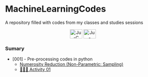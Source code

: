 # MachineLearningCodes
A repository filled with codes from my classes and studies sessions

<div align="center">
<img align="center" alt="Ju-C" height="30" width="40" src="https://cdn.jsdelivr.net/gh/devicons/devicon/icons/python/python-original.svg">
<img align="center" alt="Ju-Java" height="30" width="40" src="https://cdn.jsdelivr.net/gh/devicons/devicon/icons/pandas/pandas-original.svg">

</div>

### Sumary
- [001] - Pre-processing codes in python
    - [Numerosity Reduction (Non-Parametric: Sampling)](/notebooks/001-NumerosityReduction.ipynb)
    - [👩🏾‍💻 Activity 01](/notebooks/001_Activity_Pre_Processing_and_Sampling.ipynb)
